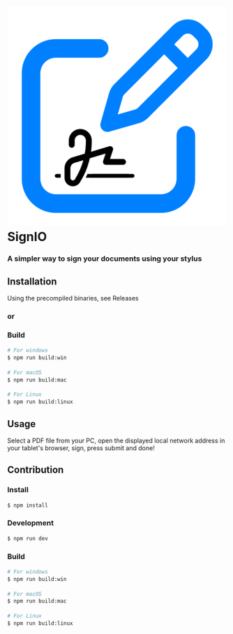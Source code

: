 # ![SignIO](resources/icon.png) SignIO
### A simpler way to sign your documents using your stylus

## Installation

Using the precompiled binaries, see Releases

### or

### Build

```bash
# For windows
$ npm run build:win

# For macOS
$ npm run build:mac

# For Linux
$ npm run build:linux
```

## Usage

Select a PDF file from your PC, open the displayed local network address in your tablet's browser, sign, press submit and done!


## Contribution

### Install

```bash
$ npm install
```

### Development

```bash
$ npm run dev
```

### Build

```bash
# For windows
$ npm run build:win

# For macOS
$ npm run build:mac

# For Linux
$ npm run build:linux
```
